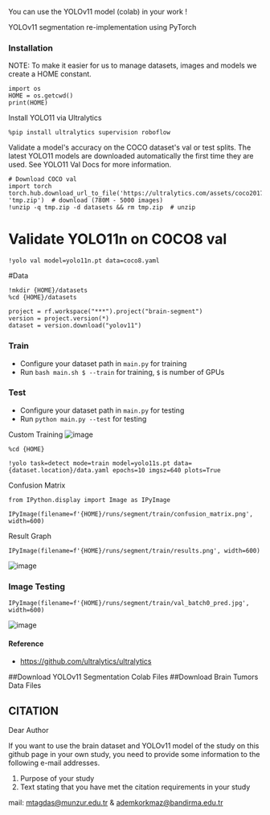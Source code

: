 
You can use the YOLOv11 model (colab) in your work !


YOLOv11 segmentation re-implementation using PyTorch

### Installation
NOTE: To make it easier for us to manage datasets, images and models we create a HOME constant.
```
import os
HOME = os.getcwd()
print(HOME)
```
Install YOLO11 via Ultralytics
```
%pip install ultralytics supervision roboflow
```
Validate a model's accuracy on the COCO dataset's val or test splits. The latest YOLO11 models are downloaded automatically the first time they are used. See YOLO11 Val Docs for more information.

```
# Download COCO val
import torch
torch.hub.download_url_to_file('https://ultralytics.com/assets/coco2017val.zip', 'tmp.zip')  # download (780M - 5000 images)
!unzip -q tmp.zip -d datasets && rm tmp.zip  # unzip
```
# Validate YOLO11n on COCO8 val
```
!yolo val model=yolo11n.pt data=coco8.yaml
```
#Data
```
!mkdir {HOME}/datasets
%cd {HOME}/datasets

project = rf.workspace("***").project("brain-segment")
version = project.version(*)
dataset = version.download("yolov11")
```

### Train

* Configure your dataset path in `main.py` for training
* Run `bash main.sh $ --train` for training, `$` is number of GPUs

### Test

* Configure your dataset path in `main.py` for testing
* Run `python main.py --test` for testing

Custom Training
![image](https://github.com/user-attachments/assets/3bdd9425-7da7-4dca-a71b-8080d466ba62)

```
%cd {HOME}

!yolo task=detect mode=train model=yolo11s.pt data={dataset.location}/data.yaml epochs=10 imgsz=640 plots=True
```
Confusion Matrix
```
from IPython.display import Image as IPyImage

IPyImage(filename=f'{HOME}/runs/segment/train/confusion_matrix.png', width=600)
```
Result Graph
```
IPyImage(filename=f'{HOME}/runs/segment/train/results.png', width=600)

```
![image](https://github.com/user-attachments/assets/faa74684-c955-4d38-89a8-569842c82353)

### Image Testing
```
IPyImage(filename=f'{HOME}/runs/segment/train/val_batch0_pred.jpg', width=600)

```

![image](https://github.com/user-attachments/assets/1c187fcb-0a57-407a-9b04-c8ed04dd132c)


#### Reference

* https://github.com/ultralytics/ultralytics

##Download YOLOv11 Segmentation Colab Files
##Download Brain Tumors Data Files

## CITATION

Dear Author

If you want to use the brain dataset and YOLOv11 model of the study on this github page in your own study, you need to provide some information to the following e-mail addresses.

1. Purpose of your study
2. Text stating that you have met the citation requirements in your study

mail:
mtagdas@munzur.edu.tr &
ademkorkmaz@bandirma.edu.tr
